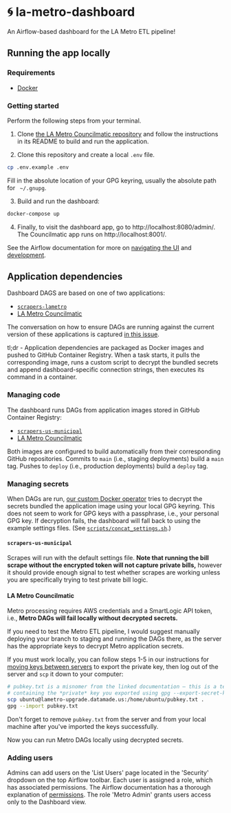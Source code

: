 # 🌀 la-metro-dashboard

An Airflow-based dashboard for the LA Metro ETL pipeline!

## Running the app locally

### Requirements

- [Docker](https://hub.docker.com/search/?type=edition&offering=community)

### Getting started

Perform the following steps from your terminal.

1. Clone [the LA Metro Councilmatic repository](ttps://github.com/Metro-Records/la-metro-councilmatic) and follow the instructions in its
README to build and run the application.

2. Clone this repository and create a local `.env` file. 

```bash
cp .env.example .env
```

Fill in the absolute location of your GPG keyring, usually the absolute path for ` ~/.gnupg`.


3. Build and run the dashboard:

```bash
docker-compose up
```

4. Finally, to visit the dashboard app, go to http://localhost:8080/admin/. The
Councilmatic app runs on http://localhost:8001/.

See the Airflow documentation for more on [navigating the UI](https://airflow.apache.org/docs/stable/ui.html)
and [development](https://airflow.apache.org/docs/stable/tutorial.html).

## Application dependencies

Dashboard DAGS are based on one of two applications:

- [`scrapers-lametro`](https://github.com/Metro-Records/scrapers-lametro/)
- [LA Metro Councilmatic](https://github.com/Metro-Records/la-metro-councilmatic)

The conversation on how to ensure DAGs are running against the current version
of these applications is captured [in this issue](https://github.com/Metro-Records/server-la-metro-dashboard/issues/1).

tl;dr - Application dependencies are packaged as Docker images and pushed to
GitHub Container Registry. When a task starts, it pulls the corresponding image,
runs a custom script to decrypt the bundled secrets and append dashboard-specific
connection strings, then executes its command in a container.

### Managing code

The dashboard runs DAGs from application images stored in GitHub Container
Registry:

- [`scrapers-us-municipal`](https://github.com/Metro-Records/scrapers-us-municipal/pkgs/container/scrapers-us-municipal)
- [LA Metro Councilmatic](https://github.com/Metro-Records/la-metro-councilmatic/pkgs/container/la-metro-councilmatic)

Both images are configured to build automatically from their corresponding
GitHub repositories. Commits to `main` (i.e., staging deployments) build a
`main` tag. Pushes to `deploy` (i.e., production deployments) build a `deploy`
tag.

### Managing secrets

When DAGs are run, [our custom Docker operator](operators/blackbox_docker_operator.py)
tries to decrypt the secrets bundled the application image using your local GPG keyring.
This does not seem to work for GPG keys with a passphrase, i.e., your personal
GPG key. If decryption fails, the dashboard will fall back to using the example
settings files. (See [`scripts/concat_settings.sh`](scripts/concat_settings.sh).)

#### `scrapers-us-municipal`

Scrapes will run with the default settings file. **Note that running the bill
scrape without the encrypted token will not capture private bills,** however it
should provide enough signal to test whether scrapes are working unless you are
specifically trying to test private bill logic.

#### LA Metro Councilmatic

Metro processing requires AWS credentials and a SmartLogic API token, i.e.,
**Metro DAGs will fail locally without decrypted secrets.**

If you need to test the Metro ETL pipeline, I would suggest manually deploying
your branch to staging and running the DAGs there, as the server has the
appropriate keys to decrypt Metro application secrets.

If you must work locally, you can follow steps 1-5 in our instructions for
[moving keys between servers](https://github.com/datamade/how-to/blob/main/shell/moving-keys-between-servers.md)
to export the private key, then log out of the server and `scp` it down to your
computer:

```bash
# pubkey.txt is a misnomer from the linked documentation – this is a text file
# containing the *private* key you exported using gpg --export-secret-key
scp ubuntu@lametro-upgrade.datamade.us:/home/ubuntu/pubkey.txt .
gpg --import pubkey.txt
```

Don't forget to remove `pubkey.txt` from the server and from your local machine
after you've imported the keys successfully.

Now you can run Metro DAGs locally using decrypted secrets.

### Adding users

Admins can add users on the 'List Users' page located in the 'Security' dropdown on
the top Airflow toolbar. Each user is assigned a role, which has associated permissions.
The Airflow documentation has a thorough explanation of 
[permissions](https://airflow.apache.org/docs/apache-airflow/stable/security/access-control.html).
The role 'Metro Admin' grants users access only to the Dashboard view.
